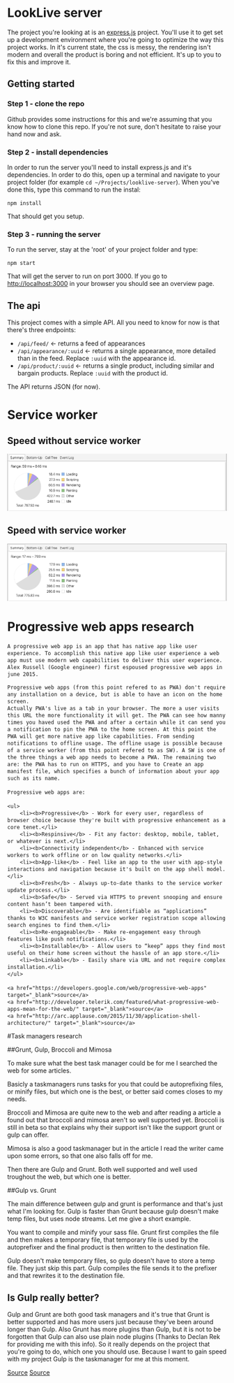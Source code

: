 # LookLive server

The project you're looking at is an [express.js](http://expressjs.com) project. You'll use it to get set up a development environment where you're
going to optimize the way this project works. In it's current state, the css is messy, the rendering isn't modern and
overall the product is boring and not efficient. It's up to you to fix this and improve it.

## Getting started

### Step 1 - clone the repo
Github provides some instructions for this and we're assuming that you know how to clone this repo. If you're not sure,
don't hesitate to raise your hand now and ask.

### Step 2 - install dependencies
In order to run the server you'll need to install express.js and it's dependencies. In order to do this, open up a 
terminal and navigate to your project folder (for example `cd ~/Projects/looklive-server`). When you've done this, type
this command to run the instal:

```
npm install
```

That should get you setup.

### Step 3 - running the server
To run the server, stay at the 'root' of your project folder and type:

```
npm start
```

That will get the server to run on port 3000. If you go to [http://localhost:3000](http://localhost:3000) in your browser
you should see an overview page.

## The api

This project comes with a simple API. All you need to know for now is that there's three endpoints:

* `/api/feed/` <- returns a feed of appearances
* `/api/appearance/:uuid` <- returns a single appearance, more detailed than in the feed. Replace `:uuid` with the 
appearance id.
* `/api/product/:uuid` <- returns a single product, including similar and bargain products. Replace `:uuid` with the 
product id.

The API returns JSON (for now).

<h1>Service worker</h1>

<h2>Speed without service worker</h2> 

<img src="public/images/withoutsw.png">

<h2>Speed with service worker</h2>

<img src="public/images/withsw.png">

<h1>Progressive web apps research</h1>

<p>
    
    A progressive web app is an app that has native app like user experience. To accomplish this native app like user experience a web app must use modern web capabilities to deliver this user experience. Alex Russell (Google engineer) first espoused progressive web apps in june 2015. 
</p>

<p>

    Progressive web apps (from this point refered to as PWA) don't require any installation on a device, but is able to have an icon on the home screen. 
    Actually PWA's live as a tab in your browser. The more a user visits this URL the more functionality it will get. The PWA can see how manny times you haved used the PWA and after a certain while it can send you a notification to pin the PWA to the home screen. At this point the PWA will get more native app like capabilities. From sending notifications to offline usage. The offline usage is possible because of a service worker (from this point refered to as SW). A SW is one of the three things a web app needs to become a PWA. The remaining two are: the PWA has to run on HTTPS, and you have to Create an app manifest file, which specifies a bunch of information about your app such as its name.
    
    Progressive web apps are: 
    
    <ul>
        <li><b>Progressive</b> - Work for every user, regardless of browser choice because they're built with progressive enhancement as a core tenet.</li>
        <li><b>Respinsive</b> - Fit any factor: desktop, mobile, tablet, or whatever is next.</li>
        <li><b>Connectivity independent</b> - Enhanced with service workers to work offline or on low quality networks.</li>
        <li><b>App-like</b> - Feel like an app to the user with app-style interactions and navigation because it's built on the app shell model.</li>
        <li><b>Fresh</b> - Always up-to-date thanks to the service worker update process.</li>
        <li><b>Safe</b> - Served via HTTPS to prevent snooping and ensure content hasn’t been tampered with.
        <li><b>Discoverable</b> - Are identifiable as “applications” thanks to W3C manifests and service worker registration scope allowing search engines to find them.</li>
        <li><b>Re-engageable</b> - Make re-engagement easy through features like push notifications.</li>
        <li><b>Installable</b> - Allow users to “keep” apps they find most useful on their home screen without the hassle of an app store.</li>
        <li><b>Linkable</b> - Easily share via URL and not require complex installation.</li>
    </ul>
    
    <a href="https://developers.google.com/web/progressive-web-apps" target="_blank">source</a> 
    <a href="http://developer.telerik.com/featured/what-progressive-web-apps-mean-for-the-web/" target="_blank">source</a> 
    <a href="http://arc.applause.com/2015/11/30/application-shell-architecture/" target="_blank">source</a> 
</p>

#Task managers research 

##Grunt, Gulp, Broccoli and Mimosa 

To make sure what the best task manager could be for me I searched the web for some articles. 

Basicly a taskmanagers runs tasks for you that could be autoprefixing files, or minify files, but which one is the best, or better said comes closes to my needs. 

Broccoli and Mimosa are quite new to the web and after reading a article a found out that broccoli and mimosa aren't so well supported yet. Broccoli is still in beta so that explains why their support isn't like the support grunt or gulp can offer. 

Mimosa is also a good taskmanager but in the article I read the writer came upon some errors, so that one also falls off for me. 

Then there are Gulp and Grunt. Both well supported and well used troughout the web, but which one is better. 

##Gulp vs. Grunt

The main difference between gulp and grunt is performance and that's just what I'm looking for. 
Gulp is faster than Grunt because gulp doesn't make temp files, but uses node streams. Let me give a short example. 

You want to compile and minify your sass file. Grunt first compiles the file and then makes a temporary file, that temporary file is used by the autoprefixer and the final product is then written to the destination file. 

Gulp doesn't make temporary files, so gulp doesn't have to store a temp file. They just skip this part. Gulp compiles the file sends it to the prefixer and that rewrites it to the destination file. 

## Is Gulp really better? 

Gulp and Grunt are both good task managers and it's true that Grunt is better supported and has more users just because they've been around longer than Gulp. Also Grunt has more plugins than Gulp, but it is not to be forgotten that Gulp can also use plain node plugins (Thanks to Declan Rek for providing me with this info). So it really depends on the project that you're going to do, which one you should use. Because I want to gain speed with my project Gulp is the taskmanager for me at this moment. 

[Source](http://jpsierens.com/task-runners-a-comparison-between-grunt-gulp-broccoli-and-mimosa/)
[Source](http://www.hongkiat.com/blog/gulp-vs-grunt/)


